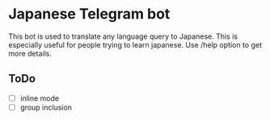 # Japanese Telegram bot

This bot is used to translate any language query to Japanese.
This is especially useful for people trying to learn japanese. Use /help option to get more details.

## ToDo
- [ ]  inline mode
- [ ] group inclusion
